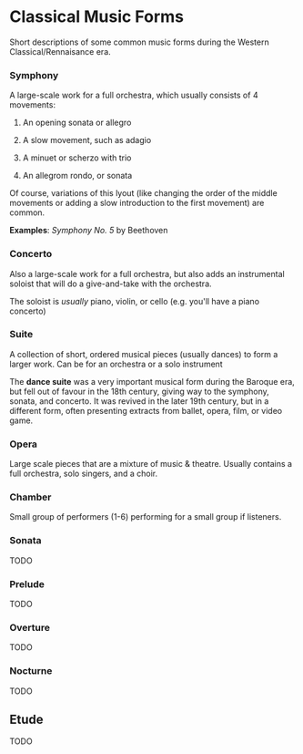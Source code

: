 # Classical Music Forms

Short descriptions of some common music forms during the Western Classical/Rennaisance era.

### Symphony

A large-scale work for a full orchestra, which usually consists of 4 movements:

1) An opening sonata or allegro

2) A slow movement, such as adagio

3) A minuet or scherzo with trio

4) An allegrom rondo, or sonata

Of course, variations of this lyout (like changing the order of the middle movements or adding a slow introduction to the first movement) are common.

**Examples**:
_Symphony No. 5_ by Beethoven


### Concerto
Also a large-scale work for a full orchestra, but also adds an instrumental soloist that will do a give-and-take with the orchestra.

The soloist is _usually_ piano, violin, or cello (e.g. you'll have a piano concerto)

### Suite

A collection of short, ordered musical pieces (usually dances) to form a larger work. Can be for an orchestra or a solo instrument

The **dance suite** was a very important musical form during the Baroque era, but fell out of favour in the 18th century, giving way to the symphony, sonata, and concerto. It was revived in the later 19th century, but in a different form, often presenting extracts from ballet, opera, film, or video game.

### Opera
Large scale pieces that are a mixture of music & theatre. Usually contains a full orchestra, solo singers, and a choir.

### Chamber
Small group of performers (1-6) performing for a small group if listeners.

### Sonata
TODO

### Prelude
TODO

### Overture
TODO

### Nocturne
TODO

## Etude
TODO